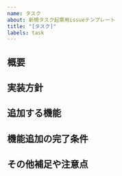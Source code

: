 ```yaml
---
name: タスク
about: 新規タスク起票用issueテンプレート
title: "[タスク]"
labels: task
---
```

<!-- GitHub Markdown の書き方は以下を参照してください。

基本的な書き方とフォーマットの構文 - GitHub ヘルプ
https://help.github.com/ja/github/writing-on-github/basic-writing-and-formatting-syntax
-->

## 概要
<!-- 追加機能の概要を書いてください。 -->

## 実装方針
<!--実装方針 は「この方法で解決しそう」という案があれば追記してください。 -->

## 追加する機能
<!-- 追加する機能を箇条書きで、書いてください。 -->

## 機能追加の完了条件
<!-- 何をすることで機能追加が完了と見なせるか、箇条書きで書いてください。 -->

## その他補足や注意点
<!-- 実装時の懸念点や調べていて注意したいことなど、メモがあれば記載-->
